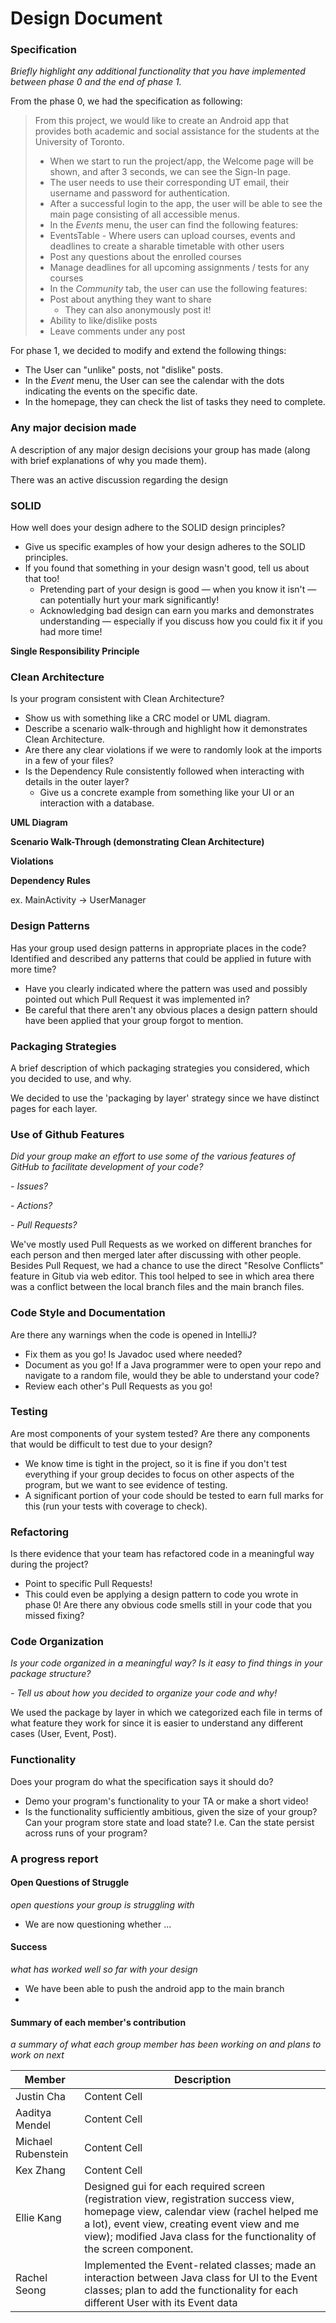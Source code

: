 # Design Document

### Specification
*Briefly highlight any additional functionality that you have implemented between phase 0 and the end of phase 1.*

From the phase 0, we had the specification as following:
> From this project, we would like to create an Android app that provides both academic and social assistance 
> for the students at the University of Toronto.
> * When we start to run the project/app, the Welcome page will be shown, and after 3 seconds, we can see the Sign-In page.
> * The user needs to use their corresponding UT email, their username and password for authentication.
> * After a successful login to the app, the user will be able to see the main page consisting of all accessible menus.
> * In the *Events* menu, the user can find the following features:
>  * EventsTable - Where users can upload courses, events and deadlines to create a sharable timetable with other users
>  * Post any questions about the enrolled courses
>  * Manage deadlines for all upcoming assignments / tests for any courses
> * In the *Community* tab, the user can use the following features:
>  * Post about anything they want to share
>    * They can also anonymously post it!
>  * Ability to like/dislike posts
>  * Leave comments under any post

For phase 1, we decided to modify and extend the following things:
- The User can "unlike" posts, not "dislike" posts. 
- In the *Event* menu, the User can see the calendar with the dots indicating the events on the specific date. 
- In the homepage, they can check the list of tasks they need to complete.

### Any major decision made
A description of any major design decisions your group has made (along with brief explanations of why you made them).

There was an active discussion regarding the design 

### SOLID
How well does your design adhere to the SOLID design principles?
- Give us specific examples of how your design adheres to the SOLID principles.
- If you found that something in your design wasn't good, tell us about that too!
  - Pretending part of your design is good — when you know it isn't — can potentially hurt your mark significantly!
  - Acknowledging bad design can earn you marks and demonstrates understanding — especially if you discuss how you could fix it if you had more time!

**Single Responsibility Principle**

### Clean Architecture
Is your program consistent with Clean Architecture?
- Show us with something like a CRC model or UML diagram.
- Describe a scenario walk-through and highlight how it demonstrates Clean Architecture.
- Are there any clear violations if we were to randomly look at the imports in a few of your files?
- Is the Dependency Rule consistently followed when interacting with details in the outer layer?
  - Give us a concrete example from something like your UI or an interaction with a database.


**UML Diagram**

**Scenario Walk-Through (demonstrating Clean Architecture)**

**Violations**

**Dependency Rules**

ex. MainActivity -> UserManager


### Design Patterns
Has your group used design patterns in appropriate places in the code? Identified and described any patterns that could be applied in future with more time?
- Have you clearly indicated where the pattern was used and possibly pointed out which Pull Request it was implemented in?
- Be careful that there aren't any obvious places a design pattern should have been applied that your group forgot to mention.

### Packaging Strategies
A brief description of which packaging strategies you considered, which you decided to use, and why.

We decided to use the 'packaging by layer' strategy since we have distinct pages for each layer. 

### Use of Github Features
*Did your group make an effort to use some of the various features of GitHub to facilitate development of your code?*

*- Issues?*

*- Actions?*

*- Pull Requests?*

We've mostly used Pull Requests as we worked on different branches for each person and then merged later after 
discussing with other people. Besides Pull Request, we had a chance to use the direct "Resolve Conflicts" 
feature in Gitub via web editor. This tool helped to see in which area there was a conflict between the local 
branch files and the main branch files.


### Code Style and Documentation
Are there any warnings when the code is opened in IntelliJ?
- Fix them as you go!
Is Javadoc used where needed?
- Document as you go!
If a Java programmer were to open your repo and navigate to a random file, would they be able to understand your code?
- Review each other's Pull Requests as you go!

### Testing
Are most components of your system tested? Are there any components that would be difficult to test due to your design?
- We know time is tight in the project, so it is fine if you don't test everything if your group decides to focus on other aspects of the program, but we want to see evidence of testing.
- A significant portion of your code should be tested to earn full marks for this (run your tests with coverage to check).

### Refactoring
Is there evidence that your team has refactored code in a meaningful way during the project?
- Point to specific Pull Requests!
- This could even be applying a design pattern to code you wrote in phase 0!
Are there any obvious code smells still in your code that you missed fixing?

### Code Organization
*Is your code organized in a meaningful way? Is it easy to find things in your package structure?*

*- Tell us about how you decided to organize your code and why!*

We used the package by layer in which we categorized each file in terms of what feature they work for since it is easier to understand any different cases (User, Event, Post).

### Functionality
Does your program do what the specification says it should do?
- Demo your program's functionality to your TA or make a short video!
- Is the functionality sufficiently ambitious, given the size of your group?
Can your program store state and load state? I.e. Can the state persist across runs of your program?

### A progress report
#### Open Questions of Struggle
*open questions your group is struggling with*
- We are now questioning whether ...

#### Success
*what has worked well so far with your design*
- We have been able to push the android app to the main branch
- 

#### Summary of each member's contribution
*a summary of what each group member has been working on and plans to work on next*

| Member  | Description |
| ------------- | ------------- |
| Justin Cha | Content Cell  |
| Aaditya Mendel  | Content Cell  |
| Michael Rubenstein  | Content Cell  |
| Kex Zhang  | Content Cell  |
| Ellie Kang  | Designed gui for each required screen (registration view, registration success view, homepage view, calendar view (rachel helped me a lot), event view, creating event view and me view); modified Java class for the functionality of the screen component.  |
| Rachel Seong  | Implemented the Event-related classes; made an interaction between Java class for UI to the Event classes; plan to add the functionality for each different User with its Event data |

